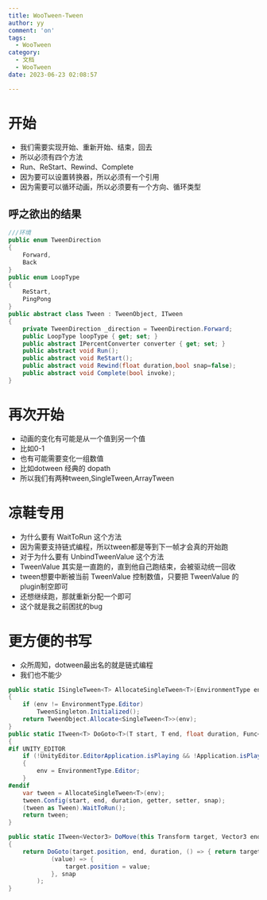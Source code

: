 ```yaml
---
title: WooTween-Tween
author: yy
comment: 'on'
tags:
  - WooTween
category:
  - 文档
  - WooTween
date: 2023-06-23 02:08:57

---
```

# 开始
* 我们需要实现开始、重新开始、结束，回去
* 所以必须有四个方法
* Run、ReStart、Rewind、Complete
* 因为要可以设置转换器，所以必须有一个引用
* 因为需要可以循环动画，所以必须要有一个方向、循环类型
## 呼之欲出的结果
``` csharp
///环境
public enum TweenDirection
{
    Forward,
    Back
}
public enum LoopType
{
    ReStart,
    PingPong
}
public abstract class Tween : TweenObject, ITween
{
    private TweenDirection _direction = TweenDirection.Forward;
    public LoopType loopType { get; set; }
    public abstract IPercentConverter converter { get; set; }
    public abstract void Run();
    public abstract void ReStart();
    public abstract void Rewind(float duration,bool snap=false);
    public abstract void Complete(bool invoke);
}
```
# 再次开始
* 动画的变化有可能是从一个值到另一个值
* 比如0-1
* 也有可能需要变化一组数值
* 比如dotween 经典的 dopath
* 所以我们有两种tween,SingleTween,ArrayTween
# 凉鞋专用
* 为什么要有 WaitToRun 这个方法
* 因为需要支持链式编程，所以tween都是等到下一帧才会真的开始跑
* 对于为什么要有 UnbindTweenValue 这个方法
* TweenValue 其实是一直跑的，直到他自己跑结束，会被驱动统一回收
* tween想要中断被当前 TweenValue 控制数值，只要把 TweenValue 的plugin制空即可
* 还想继续跑，那就重新分配一个即可
* 这个就是我之前困扰的bug

# 更方便的书写
* 众所周知，dotween最出名的就是链式编程
* 我们也不能少

``` csharp
public static ISingleTween<T> AllocateSingleTween<T>(EnvironmentType env)
{
    if (env != EnvironmentType.Editor)
        TweenSingleton.Initialized();
    return TweenObject.Allocate<SingleTween<T>>(env);
}
public static ITween<T> DoGoto<T>(T start, T end, float duration, Func<T> getter, Action<T> setter, bool snap, EnvironmentType env= EnvironmentType.RT)
{
#if UNITY_EDITOR
    if (!UnityEditor.EditorApplication.isPlaying && !Application.isPlaying)
    {
        env = EnvironmentType.Editor;
    }
#endif
    var tween = AllocateSingleTween<T>(env);
    tween.Config(start, end, duration, getter, setter, snap);
    (tween as Tween).WaitToRun();
    return tween;
}

public static ITween<Vector3> DoMove(this Transform target, Vector3 end, float duration, bool snap = false)
{
    return DoGoto(target.position, end, duration, () => { return target.position; },
            (value) => {
                target.position = value;
            }, snap
        );
}
```

